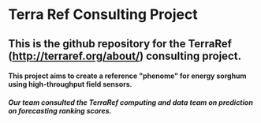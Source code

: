 # Terra Ref Consulting Project

## This is the github repository for the TerraRef (http://terraref.org/about/) consulting project.

#### This project aims to create a reference "phenome" for energy sorghum using high-throughput field sensors.

##### Our team consulted the TerraRef computing and data team on prediction on forecasting ranking scores.


